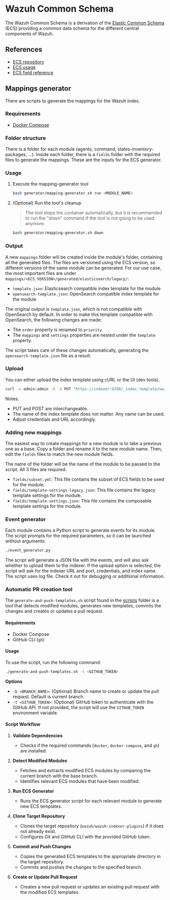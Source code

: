 # Wazuh Common Schema

The Wazuh Common Schema is a derivation of the [Elastic Common Schema](https://www.elastic.co/guide/en/ecs/current/ecs-field-reference.html) (ECS) providing a common data schema for the different central components of Wazuh.


## References

- [ECS repository](https://github.com/elastic/ecs)
- [ECS usage](https://github.com/elastic/ecs/blob/main/USAGE.md)
- [ECS field reference](https://www.elastic.co/guide/en/ecs/current/ecs-field-reference.html)

## Mappings generator

There are scripts to generate the mappings for the Wazuh index.

### Requirements

- [Docker Compose](https://docs.docker.com/compose/install/)

### Folder structure

There is a folder for each module (agents, command, states-inventory-packages, ...). Inside each folder, there is a `fields` folder with the required files to generate the mappings. These are the inputs for the ECS generator.

### Usage

1. Execute the mapping-generator tool
    ```bash
    bash generator/mapping-generator.sh run <MODULE_NAME>
    ```
2. (Optional) Run the tool's cleanup
   > The tool stops the container automatically, but it is recommended to run the "down" command if the tool is not going to be used anymore.
    ```bash
    bash generator/mapping-generator.sh down
    ```

### Output

A new `mappings` folder will be created inside the module's folder, containing all the generated files.
The files are versioned using the ECS version, so different versions of the same module can be generated.
For our use case, the most important files are under `mappings/<ECS_VERSION>/generated/elasticsearch/legacy/`:

- `template.json`: Elasticsearch compatible index template for the module
- `opensearch-template.json`: OpenSearch compatible index template for the module

The original output is `template.json`, which is not compatible with OpenSearch by default.
In order to make this template compatible with OpenSearch, the following changes are made:

- The `order` property is renamed to `priority`.
- The `mappings` and `settings` properties are nested under the `template` property.

The script takes care of these changes automatically, generating the `opensearch-template.json` file as a result.

### Upload

You can either upload the index template using cURL or the UI (dev tools).

```bash
curl -u admin:admin -k -X PUT "https://indexer:9200/_index_template/wazuh-states-vulnerabilities" -H "Content-Type: application/json" -d @opensearch-template.json
```

Notes:
- PUT and POST are interchangeable.
- The name of the index template does not matter. Any name can be used.
- Adjust credentials and URL accordingly.

### Adding new mappings

The easiest way to create mappings for a new module is to take a previous one as a base.
Copy a folder and rename it to the new module name. Then, edit the `fields` files to match the new module fields.

The name of the folder will be the name of the module to be passed to the script. All 3 files are required.

- `fields/subset.yml`: This file contains the subset of ECS fields to be used for the module.
- `fields/template-settings-legacy.json`: This file contains the legacy template settings for the module.
- `fields/template-settings.json`: This file contains the composable template settings for the module.

### Event generator

Each module contains a Python script to generate events for its module. The script prompts for the required parameters, so it can be launched without arguments:

```bash
./event_generator.py
```

The script will generate a JSON file with the events, and will also ask whether to upload them to the indexer. If the upload option is selected, the script will ask for the indexer URL and port, credentials, and index name.
The script uses log file. Check it out for debugging or additional information.

### Automatic PR creation tool

The `generate-and-push-templates.sh` script found in the [scripts](scripts/) folder is a tool that detects modified modules, generates new templates, commits the changes and creates or updates a pull request.

#### Requirements

- Docker Compose
- GitHub CLI (`gh`)

#### Usage

To use the script, run the following command:

```sh
./generate-and-push-templates.sh -t <GITHUB_TOKEN>
```

**Options**

- `-b <BRANCH_NAME>`: (Optional) Branch name to create or update the pull request. Default is current branch.
- `-t <GITHUB_TOKEN>`: (Optional) GitHub token to authenticate with the GitHub API. If not provided, the script will use the `GITHUB_TOKEN` environment variable.

#### Script Workflow

1. **Validate Dependencies**
    - Checks if the required commands (`docker`, `docker-compose`, and `gh`) are installed.

2. **Detect Modified Modules**
    - Fetches and extracts modified ECS modules by comparing the current branch with the base branch.
    - Identifies relevant ECS modules that have been modified.

3. **Run ECS Generator**
    - Runs the ECS generator script for each relevant module to generate new ECS templates.

4. **Clone Target Repository**
    - Clones the target repository (`wazuh/wazuh-indexer-plugins`) if it does not already exist.
    - Configures Git and GitHub CLI with the provided GitHub token.

5. **Commit and Push Changes**
    - Copies the generated ECS templates to the appropriate directory in the target repository.
    - Commits and pushes the changes to the specified branch.

6. **Create or Update Pull Request**
    - Creates a new pull request or updates an existing pull request with the modified ECS templates.

